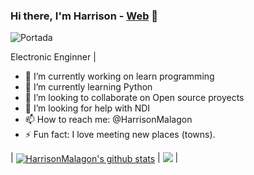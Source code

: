 ### Hi there, I'm Harrison - [Web](https://www.harrisonmalagon.com) 👋

![Portada](https://res.cloudinary.com/dxldfuyhy/image/upload/v1631104589/Harrison/PortadaHm_hunsaa.png)

Electronic Enginner | 
- 🔭 I’m currently working on learn programming 
- 🌱 I’m currently learning Python
- 👯 I’m looking to collaborate on Open source proyects
- 🤔 I’m looking for help with NDI
- 📫 How to reach me: @HarrisonMalagon
- ⚡ Fun fact: I love meeting new places (towns). 

| <a href="https://github.com/HarrisonMalagon"><img align="center" src="https://github-readme-stats.vercel.app/api?username=HarrisonMalagon&show_icons=true&include_all_commits=true&theme=buefy&hide_border=true" alt="HarrisonMalagon's github stats" /></a> | <a href="https://github.com/HarrisonMalagon"><img align="top" src="https://github-readme-stats.vercel.app/api/top-langs/?username=HarrisonMalagon&layout=compact&theme=buefy&hide_border=true" /></a> |
